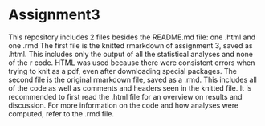 # Assignment3
This repository includes 2 files besides the README.md file: one .html and one .rmd
The first file is the knitted rmarkdown of assignment 3, saved as .html. This includes only the output of all the statistical analyses and none of the r code. HTML was used because there were consistent errors when trying to knit as a pdf, even after downloading special packages. 
The second file is the original rmarkdown file, saved as a .rmd. This includes all of the code as well as comments and headers seen in the knitted file.
It is recommended to first read the .html file for an overview on results and discussion. For more information on the code and how analyses were computed, refer to the .rmd file. 
